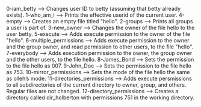 0-iam_betty --> Changes user ID to betty (assuming that betty already exists).
1-who_am_i --> Prints the effective userid of the current user.
4-empty --> Creates an empty file titled "hello".
2-groups --> Prints all groups a user is part of.
3-new_owner --> Changes the owner of the file hello to the user betty.
5-execute --> Adds execute permission to the owner of the file "hello".
6-multiple_permissions --> Adds execute permission to the owner and the group owner, and read permission to other users, to the file "hello".
7-everybody --> Adds execution permission to the owner, the group owner and the other users, to the file hello.
8-James_Bond --> Sets the permission to the file hello as 007.
9-John_Doe --> Sets the permission to the file hello as 753.
10-mirror_permissions --> Sets the mode of the file hello the same as olleh’s mode.
11-directories_permissions --> Adds execute persmissions to all subdirectories of the current directory to owner, group, and others. Regular files are not changed.
12-directory_permissions --> Creates a directory called dir_holberton with permissions 751 in the working directory.